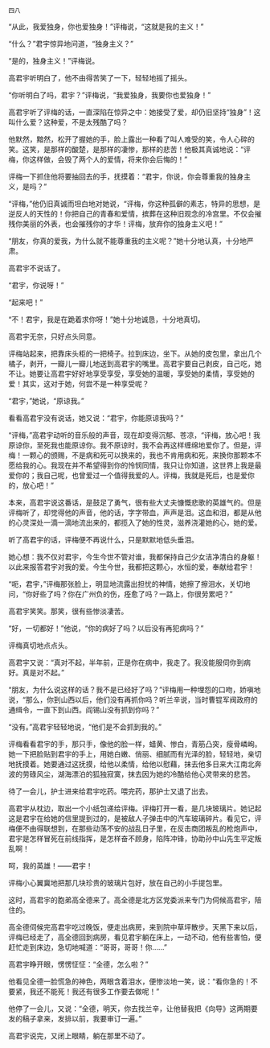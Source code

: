     四八 

   “从此，我爱独身，你也爱独身！”评梅说，“这就是我的主义！”

   “什么？”君宇惊异地问道，“独身主义？”

   “是的，独身主义！”评梅说。

   高君宇听明白了，他不由得苦笑了一下，轻轻地摇了摇头。

   “你听明白了吗，君宇？”评梅说，“我爱独身，我要你也爱独身！”

   高君宇听了评梅的话，一直深陷在惊异之中：她接受了爱，却仍旧坚持“独身”！这叫什么爱？这种爱，不是太残酷了吗？

   他默然，黯然，松开了握她的手，脸上露出一种看了叫人难受的笑，令人心碎的笑。这笑，是那样的酸楚，是那样的凄惨，那样的悲苦！他极其真诚地说：“评梅，你这样做，会毁了两个人的爱情，将来你会后悔的！”

   评梅一下抓住他将要抽回去的手，抚摸着：“君宇，你说，你会尊重我的独身主义，是吗？”

   “评梅，”他仍旧真诚而坦白地对她说，“评梅，你这种孤僻的素志，特异的思想，是逆反人的天性的！你把自己的青春和爱情，摈葬在这种旧观念的冷宫里。不仅会摧残你美丽的外表，也会摧残你的才华！评梅，放弃你的独身主义吧！”

   “朋友，你真的爱我，为什么就不能尊重我的主义呢？”她十分地认真，十分地严肃。

   高君宇不说话了。

   “君宇，你说呀！”

   “起来吧！”

   “不！君宇，我是在跪着求你呀！”她十分地诚恳，十分地真切。

   高君宇无奈，只好点头同意。

   评梅站起来，把靠床头柜的一把椅子。拉到床边，坐下。从她的皮包里，拿出几个橘子，剥开，一瓣儿一瓣儿地送到高君宇的嘴里。高君宇要自己剥皮，自己吃，她不让。她要让高君宇好好地享受享受，享受她的温暖，享受她的柔情，享受她的爱！其实，这对于她，何尝不是一种享受呢？

   “君宇，”她说，“原谅我。”

   看看高君宇没有说话，她又说：“君宇，你能原谅我吗？”

   “评梅，”高君宇动听的音乐般的声音，现在却变得沉郁、苍凉，“评梅，放心吧！我原谅你，至死我也能原谅你。我不原谅时，我不会再这样缠绵地爱你了。但是，评梅！一颗心的颁赐，不是病和死可以换来的，我也不肯用病和死，来换你那颗本不愿给我的心。我现在并不希望得到你的怜悯同情，我只让你知道，这世界上我是最爱你的；我自己呢，也曾爱过一个值得我爱的人。评梅，我就是死后，也是爱你的，放心吧！”

   本来，高君宇说这番话，是鼓足了勇气，很有些大丈夫慷慨悲歌的英雄气的。但是评梅听了，却觉得他的声音，他的话，字字带血，声声是泪。这血和泪，都是从他的心灵深处一滴一滴地流出来的，都揽入了她的性灵，滋养浇灌她的心，她的爱。

   听了高君宇的话，评梅便不再说什么，只是默默地低头垂泪。

   她心想：我不仅对君宇，今生今世不管对谁，我都保持自己少女洁净清白的身躯！以此来报答君宇对我的爱。今生今世，我都把这颗心，水恒的爱，奉献给君宇！

   “呃，君宇，”评梅那张脸上，明显地流露出担忧的神情，她擦了擦泪水，关切地问，“你好些了吗？你在广州负的伤，痊愈了吗？一路上，你很劳累吧？”

   高君宇笑笑。那笑，很有些惨淡凄苦。

   “好，一切都好！”他说，“你的病好了吗？以后没有再犯病吗？”

   评梅真切地点点头。

   高君宇又说：“真对不起，半年前，正是你在病中，我走了。我没能服伺你到病好。真是对不起。”

   “朋友，为什么说这样的话？我不是已经好了吗？”评梅用一种埋怨的口吻，娇嗔地说，“那么，你到山西以后，他们没有再抓你吗？听兰辛说，当时曹锟军阀政府的通缉令，一直下到山西。阎锡山没有抓到你吗？”

   “没有。”高君宇轻轻地说，“他们是不会抓到我的。”

   评梅看看君宇的手，那只手，像他的脸一样，蜡黄、惨白，青筋凸突，瘦骨嶙峋。她一下把脸贴到君宇的手上，用她白嫩、俏丽、细腻而有光泽的脸，轻轻地，亲切地抚摸着。她要通过这抚摸，给他以柔情，给他以慰藉，抹去他多日来大江南北奔波的劳碌风尘，湖海漂泊的狐独寂寞，抹去因为她的冷酷给他心灵带来的悲苦。

   待了一会儿，护士进来给君宇吃药。喂完药，那护士又退了出去。

   高君宇从枕边，取出一个小纸包递给评梅。评梅打开一看，是几块玻璃片。她记起这是君宇在给她的信里提到过的，是被敌人子弹击中的汽车玻璃碎片。看见它，评梅便不由得联想到，在那些动荡不安的战乱日子里，在反击商团叛乱的枪炮声中，君宇是怎样冒死在前线指挥，是怎样奋不顾身，陷阵冲锋，协助孙中山先生平定叛乱啊！

   呵，我的英雄！——君宇！

   评梅小心翼冀地把那几块珍贵的玻璃片包好，放在自己的小手提包里。

   这时，高君宇的胞弟高全德来了。高全德是北方区党委派来专门为伺候高君宇，陪住的。

   高全德伺候完高君宇吃过晚饭，便走出病房，来到院中草坪散步。天黑下来以后，评梅已经走了，高全德回到病房，看见君宇躺在床上，一动不动，他有些害怕，便赶忙走到床边，急切地喊道：“哥哥，哥哥！你……”

   高君宇睁开眼，愣愣怔怔：“全德，怎么啦？”

   他看见全德一脸慌急的神色，两眼含着泪水，便惨淡地一笑，说：“看你急的！不要紧，我还不能死！我还有很多工作要去做呢！”

   他停了一会儿，又说：“全德，明天，你去找兰辛，让他替我把《向导》这两期要发的稿子拿来，发排以前，我要审订一遍。”

   高君宇说完，又闭上眼睛，躺在那里不动了。

